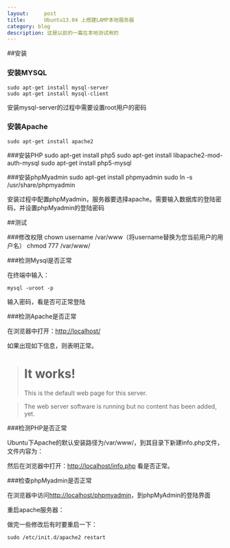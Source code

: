```yaml
---
layout:     post
title:      Ubuntu13.04 上搭建LAMP本地服务器
category: blog
description: 这是以前的一篇在本地测试用的
---
```


##安装

### 安装MYSQL
    sudo apt-get install mysql-server
    sudo apt-get install mysql-client

安装mysql-server的过程中需要设置root用户的密码

### 安装Apache
    sudo apt-get install apache2

###安装PHP
    sudo apt-get install php5
    sudo apt-get install libapache2-mod-auth-mysql
    sudo apt-get install php5-mysql

###安装phpMyadmin
    sudo apt-get install phpmyadmin
    sudo ln -s /usr/share/phpmyadmin

安装过程中配置phpMyadmin，服务器要选择apache。需要输入数据库的登陆密码，并设置phpMyadmin的登陆密码

##测试

###修改权限
    chown username /var/www（将username替换为您当前用户的用户名）
    chmod 777 /var/www/

###检测Mysql是否正常

在终端中输入：


    mysql -uroot -p


输入密码，看是否可正常登陆

###检测Apache是否正常

在浏览器中打开：[http://localhost/](http://localhost)

如果出现如下信息，则表明正常。
> # It works!
> 
> This is the default web page for this server.

>The web server software is running but no content has been added, yet.


###检测PHP是否正常

Ubuntu下Apache的默认安装路径为/var/www/，到其目录下新建info.php文件，文件内容为：

然后在浏览器中打开：[http://localhost/info.php](http://localhost/info.php) 看是否正常。

###检查phpMyadmin是否正常

在浏览器中访问[http://localhost/phpmyadmin](http://localhost/phpmyadmin)，到phpMyAdmin的登陆界面

重启apache服务器：

做完一些修改后有时要重启一下：

    sudo /etc/init.d/apache2 restart


